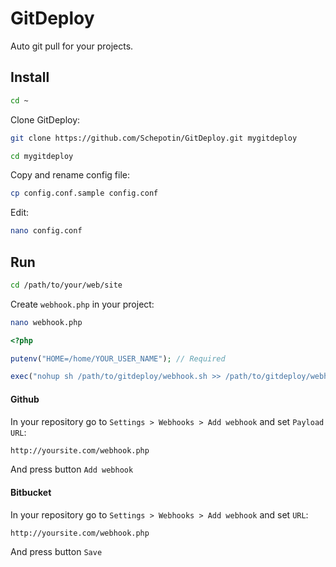 # GitDeploy

Auto git pull for your projects.

## Install
```bash
cd ~
```
    
Clone GitDeploy:

```bash
git clone https://github.com/Schepotin/GitDeploy.git mygitdeploy
```
    
```bash
cd mygitdeploy
```

Copy and rename config file:

```bash
cp config.conf.sample config.conf
```
    
Edit:
    
```bash
nano config.conf
```

## Run

```bash
cd /path/to/your/web/site
```

Create `webhook.php` in your project:

```bash
nano webhook.php
```
    
```php
<?php

putenv("HOME=/home/YOUR_USER_NAME"); // Required

exec("nohup sh /path/to/gitdeploy/webhook.sh >> /path/to/gitdeploy/webhook.log 2>&1 &");
```

#### Github

In your repository go to `Settings > Webhooks > Add webhook` and set `Payload URL`:

```bash
http://yoursite.com/webhook.php
```
    
And press button `Add webhook`

#### Bitbucket

In your repository go to `Settings > Webhooks > Add webhook` and set `URL`:

```bash
http://yoursite.com/webhook.php
```
    
And press button `Save`